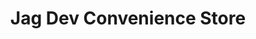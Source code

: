 ---
title: "Jag Dev Convenience Store"
url: /pittsburgh/jag-dev-convenience-store/
shop: convenience
---